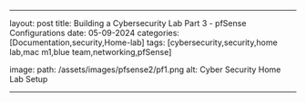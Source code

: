 ---

layout: post
title:  Building a Cybersecurity Lab Part 3 - pfSense Configurations
date: 05-09-2024
categories: [Documentation,security,Home-lab]
tags: [cybersecurity,security,home lab,mac m1,blue team,networking,pfSense]

image: 
    path: /assets/images/pfsense2/pf1.png
    alt: Cyber Security Home Lab Setup

---